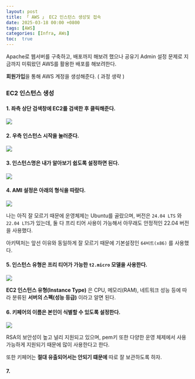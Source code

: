 ```yaml
---
layout: post
title: 「 AWS 」 EC2 인스턴스 생성및 접속
date: 2025-03-18 00:00 +0800
tags: [AWS] 
categories: [Infra, AWs]
toc:  true
---
```


Apache로 웹서버를 구축하고, 배포까지 해보려 했으나 공유기 Admin 설정 문제로 지금까지 미뤄왔던 AWS를 활용한 배포를 해보려한다.

<!--more-->

**회원가입**을 통해 AWS 계정을 생성해준다. ( 과정 생략 )

### EC2 인스턴스 생성

#### 1. 좌측 상단 검색창에 **EC2**를 검색한 후 클릭해준다.

![](https://velog.velcdn.com/images/ghkdehs/post/3a5ac3df-bfc8-4ede-9d1d-55754d613da4/image.png)



#### 2. 우측 인스턴스 시작을 눌러준다.

![](https://velog.velcdn.com/images/ghkdehs/post/ec63d5df-9736-4df9-8ed6-7b4437562002/image.png)


#### 3. 인스턴스명은 내가 알아보기 쉽도록 설정하면 된다. 

![](https://velog.velcdn.com/images/ghkdehs/post/3180b1ae-f8ac-4cf7-b08b-7f9c2a83c9de/image.png)

#### 4. AMI 설정은 아래의 형식을 따랐다.

![](https://velog.velcdn.com/images/ghkdehs/post/034a28fb-c710-4ad5-bcdd-88562ae01111/image.png)

나는 아직 잘 모르기 때문에 운영체제는 Ubuntu를 골랐으며, 버전은 `24.04 LTS` 와 `22.04 LTS`가 있는데, 둘 다 프리 티어 사용이 가능해서 아무래도 안정적인 22.04 버전을 사용했다.

아키텍처는 앞선 이유와 동일하게 잘 모르기 때문에 기본설정인 `64비트(x86)` 를 사용했다.

#### 5. 인스턴스 유형은 프리 티어가 가능한 `t2.micro` 모델을 사용한다.

![](https://velog.velcdn.com/images/ghkdehs/post/b76420fa-20ee-43de-bf67-6c1b39165d10/image.png)

**EC2 인스턴스 유형(Instance Type)** 은 CPU, 메모리(RAM), 네트워크 성능 등에 따라 분류된 **서버의 스펙(성능 등급)** 이라고 알면 된다.

#### 6. 키페어의 이름은 본인이 식별할 수 있도록 설정한다.

![](https://velog.velcdn.com/images/ghkdehs/post/36151bf1-77db-4fef-bf43-fd813cb4e48f/image.png)

RSA의 보안성이 높고 널리 지원되고 있으며, pem키 또한 다양한 운영 체제에서 사용 가능하게 지원되기 때문에 많이 사용한다고 한다.

또한 키페어는 **절대 유출되어서는 안되기 떄문에** 따로 잘 보관하도록 하자.

#### 7.
